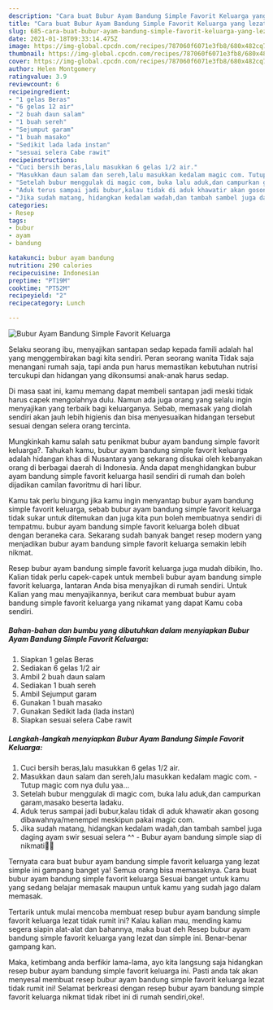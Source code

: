 ```yaml
---
description: "Cara buat Bubur Ayam Bandung Simple Favorit Keluarga yang lezat Untuk Jualan"
title: "Cara buat Bubur Ayam Bandung Simple Favorit Keluarga yang lezat Untuk Jualan"
slug: 685-cara-buat-bubur-ayam-bandung-simple-favorit-keluarga-yang-lezat-untuk-jualan
date: 2021-01-18T09:33:14.475Z
image: https://img-global.cpcdn.com/recipes/787060f6071e3fb8/680x482cq70/bubur-ayam-bandung-simple-favorit-keluarga-foto-resep-utama.jpg
thumbnail: https://img-global.cpcdn.com/recipes/787060f6071e3fb8/680x482cq70/bubur-ayam-bandung-simple-favorit-keluarga-foto-resep-utama.jpg
cover: https://img-global.cpcdn.com/recipes/787060f6071e3fb8/680x482cq70/bubur-ayam-bandung-simple-favorit-keluarga-foto-resep-utama.jpg
author: Helen Montgomery
ratingvalue: 3.9
reviewcount: 6
recipeingredient:
- "1 gelas Beras"
- "6 gelas 12 air"
- "2 buah daun salam"
- "1 buah sereh"
- "Sejumput garam"
- "1 buah masako"
- "Sedikit lada lada instan"
- "sesuai selera Cabe rawit"
recipeinstructions:
- "Cuci bersih beras,lalu masukkan 6 gelas 1/2 air."
- "Masukkan daun salam dan sereh,lalu masukkan kedalam magic com. Tutup magic com nya dulu yaa..."
- "Setelah bubur menggulak di magic com, buka lalu aduk,dan campurkan garam,masako beserta ladaku."
- "Aduk terus sampai jadi bubur,kalau tidak di aduk khawatir akan gosong dibawahnya/menempel meskipun pakai magic com."
- "Jika sudah matang, hidangkan kedalam wadah,dan tambah sambel juga daging ayam swir sesuai selera ^^ Bubur ayam bandung simple siap di nikmati🥰🙏"
categories:
- Resep
tags:
- bubur
- ayam
- bandung

katakunci: bubur ayam bandung 
nutrition: 290 calories
recipecuisine: Indonesian
preptime: "PT19M"
cooktime: "PT52M"
recipeyield: "2"
recipecategory: Lunch

---
```



![Bubur Ayam Bandung Simple Favorit Keluarga](https://img-global.cpcdn.com/recipes/787060f6071e3fb8/680x482cq70/bubur-ayam-bandung-simple-favorit-keluarga-foto-resep-utama.jpg)

Selaku seorang ibu, menyajikan santapan sedap kepada famili adalah hal yang menggembirakan bagi kita sendiri. Peran seorang  wanita Tidak saja menangani rumah saja, tapi anda pun harus memastikan kebutuhan nutrisi tercukupi dan hidangan yang dikonsumsi anak-anak harus sedap.

Di masa  saat ini, kamu memang dapat membeli santapan jadi meski tidak harus capek mengolahnya dulu. Namun ada juga orang yang selalu ingin menyajikan yang terbaik bagi keluarganya. Sebab, memasak yang diolah sendiri akan jauh lebih higienis dan bisa menyesuaikan hidangan tersebut sesuai dengan selera orang tercinta. 



Mungkinkah kamu salah satu penikmat bubur ayam bandung simple favorit keluarga?. Tahukah kamu, bubur ayam bandung simple favorit keluarga adalah hidangan khas di Nusantara yang sekarang disukai oleh kebanyakan orang di berbagai daerah di Indonesia. Anda dapat menghidangkan bubur ayam bandung simple favorit keluarga hasil sendiri di rumah dan boleh dijadikan camilan favoritmu di hari libur.

Kamu tak perlu bingung jika kamu ingin menyantap bubur ayam bandung simple favorit keluarga, sebab bubur ayam bandung simple favorit keluarga tidak sukar untuk ditemukan dan juga kita pun boleh membuatnya sendiri di tempatmu. bubur ayam bandung simple favorit keluarga boleh dibuat dengan beraneka cara. Sekarang sudah banyak banget resep modern yang menjadikan bubur ayam bandung simple favorit keluarga semakin lebih nikmat.

Resep bubur ayam bandung simple favorit keluarga juga mudah dibikin, lho. Kalian tidak perlu capek-capek untuk membeli bubur ayam bandung simple favorit keluarga, lantaran Anda bisa menyajikan di rumah sendiri. Untuk Kalian yang mau menyajikannya, berikut cara membuat bubur ayam bandung simple favorit keluarga yang nikamat yang dapat Kamu coba sendiri.

<!--inarticleads1-->

##### Bahan-bahan dan bumbu yang dibutuhkan dalam menyiapkan Bubur Ayam Bandung Simple Favorit Keluarga:

1. Siapkan 1 gelas Beras
1. Sediakan 6 gelas 1/2 air
1. Ambil 2 buah daun salam
1. Sediakan 1 buah sereh
1. Ambil Sejumput garam
1. Gunakan 1 buah masako
1. Gunakan Sedikit lada (lada instan)
1. Siapkan sesuai selera Cabe rawit




<!--inarticleads2-->

##### Langkah-langkah menyiapkan Bubur Ayam Bandung Simple Favorit Keluarga:

1. Cuci bersih beras,lalu masukkan 6 gelas 1/2 air.
1. Masukkan daun salam dan sereh,lalu masukkan kedalam magic com. - Tutup magic com nya dulu yaa...
1. Setelah bubur menggulak di magic com, buka lalu aduk,dan campurkan garam,masako beserta ladaku.
1. Aduk terus sampai jadi bubur,kalau tidak di aduk khawatir akan gosong dibawahnya/menempel meskipun pakai magic com.
1. Jika sudah matang, hidangkan kedalam wadah,dan tambah sambel juga daging ayam swir sesuai selera ^^ - Bubur ayam bandung simple siap di nikmati🥰🙏




Ternyata cara buat bubur ayam bandung simple favorit keluarga yang lezat simple ini gampang banget ya! Semua orang bisa memasaknya. Cara buat bubur ayam bandung simple favorit keluarga Sesuai banget untuk kamu yang sedang belajar memasak maupun untuk kamu yang sudah jago dalam memasak.

Tertarik untuk mulai mencoba membuat resep bubur ayam bandung simple favorit keluarga lezat tidak rumit ini? Kalau kalian mau, mending kamu segera siapin alat-alat dan bahannya, maka buat deh Resep bubur ayam bandung simple favorit keluarga yang lezat dan simple ini. Benar-benar gampang kan. 

Maka, ketimbang anda berfikir lama-lama, ayo kita langsung saja hidangkan resep bubur ayam bandung simple favorit keluarga ini. Pasti anda tak akan menyesal membuat resep bubur ayam bandung simple favorit keluarga lezat tidak rumit ini! Selamat berkreasi dengan resep bubur ayam bandung simple favorit keluarga nikmat tidak ribet ini di rumah sendiri,oke!.

